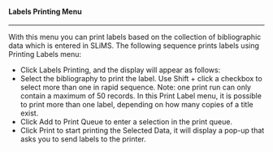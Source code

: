 #### Labels Printing Menu 
<hr>
With this menu you can print labels based on the collection of bibliographic data which is entered in SLiMS. The following sequence prints labels using Printing Labels menu:

- Click Labels Printing, and the display will appear as follows:
- Select the bibliography to print the label. Use Shift + click a checkbox to select more than one in rapid sequence. Note: one print run can only contain a maximum of 50 records. In this Print Label menu, it is possible to print more than one label, depending on how many copies of a title exist.
- Click Add to Print Queue to enter a selection in the print queue.
- Click Print to start printing the Selected Data, it will display a pop-up that asks you to send labels to the printer.
